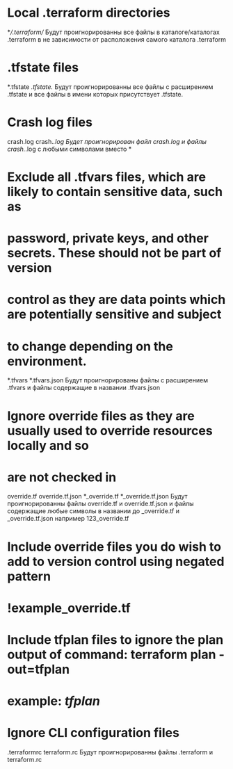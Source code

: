 # Local .terraform directories
**/.terraform/*
Будут проигнорированны все файлы в каталоге/каталогах .terraform 
в не зависимости от расположения самого каталога .terraform

# .tfstate files
*.tfstate
*.tfstate.*
Будут проигнорированны все файлы с расширением .tfstate и все файлы в имени которых присутствует .tfstate.

# Crash log files
crash.log
crash.*.log
Будет проигнорирован файл crash.log  и файлы crash.*.log с любыми символами вместо *

# Exclude all .tfvars files, which are likely to contain sensitive data, such as
# password, private keys, and other secrets. These should not be part of version 
# control as they are data points which are potentially sensitive and subject 
# to change depending on the environment.
*.tfvars
*.tfvars.json
Будут проигнорированы  файлы с расширением .tfvars и файлы содержащие в названии .tfvars.json

# Ignore override files as they are usually used to override resources locally and so
# are not checked in
override.tf
override.tf.json
*_override.tf
*_override.tf.json
Будут проигнорированны файлы override.tf и override.tf.json
и файлы содержащие любые символы в названии до  _override.tf и _override.tf.json
например 123_override.tf



# Include override files you do wish to add to version control using negated pattern
# !example_override.tf

# Include tfplan files to ignore the plan output of command: terraform plan -out=tfplan
# example: *tfplan*

# Ignore CLI configuration files
.terraformrc
terraform.rc
Будут проигнорированны файлы .terraform и terraform.rc 